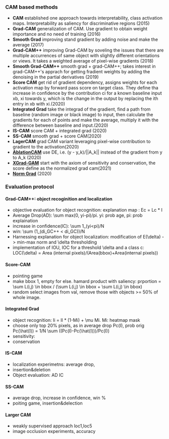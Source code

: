 ### CAM based methods

- **CAM** established one approach towards interpretability, class activation maps. Interpretability as saliency for discriminative regions (2015)
- **Grad-CAM** generalization of CAM. Use gradient to obtain weight importance and no need of training (2016)
- **Smooth Grad** improving stand gradient by adding noise and make the average (2017)
- **Grad-CAM++** improving Grad-CAM by soveling the issues that there are multiple accurrences of same object with slightly different orientations or views. It takes a weighted average of pixel-wise gradients (2018)
- **Smooth Grad-CAM++** smooth grad + grad-CAM++; takes interest in grad-CAM++'s apprach for getting fradient weights by adding the denoising in the partial derivatives (2019)
- **Score CAM** get rid of gradient dependency, assigns weights for each activation map by forward pass score on target class. They define tha increase in confidence by the contribution ci for a known baseline input xb, xi towards y, which is the change in the output by replacing the ith entry in xb with xi.(2020)
- **Integrated Grad** take the integrad of the gradient, find a path from baseline (random image or black image) to input, then calculate the gradients for each of points and make the average, multiply it with the difference between baseline and input.(2020)
- **IS-CAM** score CAM + integrated grad (2020) 
- **SS-CAM** smooth grad + score CAM(2020)
- **LagerCAM** grad CAM variant leveraging pixel-wise contribution to gradient to the activation(2020)
- **[AblationCAM](https://openaccess.thecvf.com/content_WACV_2020/papers/Desai_Ablation-CAM_Visual_Explanations_for_Deep_Convolutional_Network_via_Gradient-free_Localization_WACV_2020_paper.pdf)** use DE, i.e. (y - y_k)/||A_k|| instead of the gradient from y to A_k (2020)
- **[XGrad-GAM](https://arxiv.org/pdf/2008.02312.pdf)** start with the axiom of sensitivity and conservation, the score define as the normalized grad cam(2021)
- **[Norm Grad](https://arxiv.org/abs/2004.02866)** (2020)


### Evaluation protocol

#### Grad-CAM++: object recoginition and localization
- objective evaluation for object recognition: explanation map : Ec = Lc * I
- Average Drop(AD): \sum max(0, yi-pi)/pi. yi: prob age, pi: prob explaination
- increase in confidence(IC): \sum 1_(yi<pi)/N
- win: \sum (1_(di_GC++ < di_GC))/N
- Harnessing explanation for object localization: modification of E(\delta) -> min-max norm and \delta thresholding
- implementation of IOU, IOC for a threshold \delta and a class c: LOC(\delta) = Area (internal pixels)/(Area(bbox)+Area(internal pixels))
#### Score-CAM
- pointing game
- make bbox 1, empty for else. hamard product with saliency: prportion = \sum L(i,j) \in bbox / (\sum L(i,j) \in bbox + \sum L(i,j) \in bbox)
- random select images from val, remove those with objects >= 50% of whole image. 
#### Integrated Grad
- object recognition: Ii = Il * (1-Mi) + \mu Mi. Mi: heatmap mask
- choose only top 20% pixels, as in average drop Pc(I), prob orig Pc(\hat(I)) = 1/N \sum ((Pc(I)-Pc(\hat(I)))/Pc(I))
- sensitivity: 
- conservation
#### IS-CAM
- localization experimetns: average drop, 
- insertion&deletion 
- Object evaluation: AD IC
#### SS-CAM
- average drop, increase in confidence, win %
- poiting game, insertion&delection
#### Larger CAM
- weakly supervised approach loc1,loc5
- image occlusion experiments, accuracy
